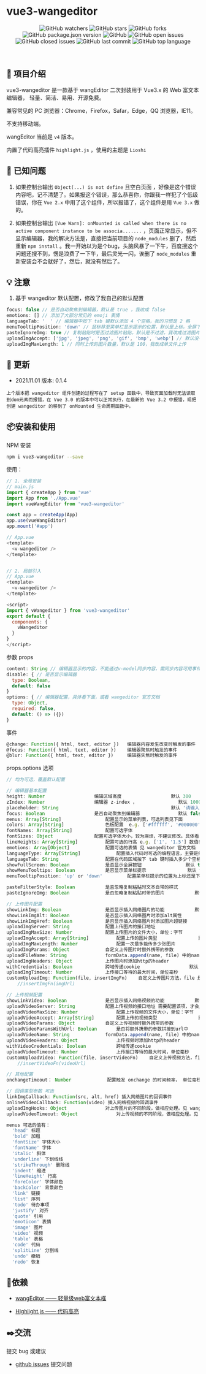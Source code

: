 # vue3-wangeditor

<div align="center">

![GitHub watchers](https://img.shields.io/github/watchers/hjiachuang/vue3-wangeditor?style=social) ![GitHub stars](https://img.shields.io/github/stars/hjiachuang/vue3-wangeditor?style=social) ![GitHub forks](https://img.shields.io/github/forks/hjiachuang/vue3-wangeditor?style=social)
<br />
![GitHub package.json version](https://img.shields.io/github/package-json/v/hjiachuang/vue3-wangeditor?style=flat-square) ![GitHub](https://img.shields.io/github/license/hjiachuang/vue3-wangeditor?style=flat-square) ![GitHub open issues](https://img.shields.io/github/issues/hjiachuang/vue3-wangeditor?style=flat-square) ![GitHub closed issues](https://img.shields.io/github/issues-closed/hjiachuang/vue3-wangeditor) ![GitHub last commit](https://img.shields.io/github/last-commit/hjiachuang/vue3-wangeditor?style=flat-square) ![GitHub top language](https://img.shields.io/github/languages/top/hjiachuang/vue3-wangeditor?style=flat-square)
</div>
<br />

## 📖 项目介绍

vue3-wangeditor 是一款基于 wangEditor 二次封装用于 Vue3.x 的 Web 富文本编辑器， 轻量、简洁、易用、开源免费。

兼容常见的 PC 浏览器：Chrome，Firefox，Safar，Edge，QQ 浏览器，IE11。

不支持移动端。

wangEditor 当前是 `v4` 版本。

内置了代码高亮插件 `highlight.js` ，使用的主题是 `Lioshi`

## 💊 已知问题

1. 如果控制台输出 `Object(...) is not define` 且空白页面 ，好像是这个错误内容吧，记不清楚了。如果报这个错误，那么恭喜你，你跟我一样犯了个低级错误，你在 `Vue 2.x` 中用了这个组件，所以报错了，这个组件是用 `Vue 3.x` 做的。

2. 如果控制台输出 `[Vue Warn]: onMounted is called when there is no active component instance to be associa.......` ，页面正常显示，但不显示编辑器，我的解决方法是，直接把当前项目的 `node_modules` 删了，然后重新 `npm install` 。我一开始以为是个bug，头脑风暴了一下午，百度搜这个问题还搜不到，愣是浪费了一下午，最后灵光一闪，诶删了 `node_modules` 重新安装会不会就好了，然后，就没有然后了。

## 💡 注意

1. 基于 wangeditor 默认配置，修改了我自己的默认配置
```javascript
focus: false // 是否自动聚焦到编辑器，默认是 true ，我改成 false
emotions: [] // 添加了大部分常见的 emoji 表情
languageTab: '  ' // 编辑器中按下 tab 键默认添加 4 个空格，我的习惯是 2 格
menuTooltipPosition: 'down' // 鼠标移至菜单栏显示提示的位置，默认是上标，全屏下会被遮挡，我改成下标
pasteIgnoreImg: true // 复制粘贴时是否过滤图片粘贴，默认是不过滤，我改成过滤图片
uploadImgAccept: ['jpg', 'jpeg', 'png', 'gif', 'bmp', 'webp'] // 默认没有 webp 格式
uploadImgMaxLength: 1 // 同时上传的图片数量，默认是 100，我改成单文件上传
```


## 📖 更新

* 2021.11.01 版本: 0.1.4
```
上个版本把 wangeditor 组件创建的过程写在了 setup 函数中，导致页面加载时无法读取到dom元素而报错，在 Vue 3.0 的版本中可以正常执行，在最新的 Vue 3.2 中报错，现把创建 wangeditor 的移到了 onMounted 生命周期函数中。
```
## 📦安装和使用

NPM 安装
```bash
npm i vue3-wangeditor --save
```
使用：

```javascript
// 1. 全局安装
// main.js
import { createApp } from 'vue'
import App from './App.vue'
import vueWangEditor from 'vue3-wangeditor'

const app = createApp(App)
app.use(vueWangEditor)
app.mount('#app')

// App.vue
<template>
  <v-wangeditor />
</template>


// 2. 局部引入
// App.vue
<template>
  <v-wangeditor />
</template>

<script>
import { vWangeditor } from 'vue3-wangeditor'
export default {
  components: {
    vWangeditor
  }
}
</script>
```

参数 props
```javascript
content: String // 编辑器显示的内容，不能通过v-model同步内容，需同步内容可用事件 change
disable: { // 是否显示编辑器
  type: Boolean,
  default: false
}
options: { // 编辑器配置，具体看下面，或看 wangeditor 官方文档
  type: Object,
  required: false,
  default: () => ({})
}
```

事件
```javascript
@change: Function({ html, text, editor })	编辑器内容发生改变时触发的事件
@focus: Function({ html, text, editor })	编辑器聚焦时触发的事件
@blur: Function({ html, text, editor })		编辑器失焦时触发的事件
```

props.options 选项
```javascript
// 均为可选，覆盖默认配置

// 编辑器基本配置
height: Number 					编辑区域高度 					默认 300
zIndex: Number  				编辑器 z-index ， 				默认 10000
placeholder: String  										默认 '请输入正文'
focus: Boolean  				是否自动聚焦到编辑器				默认 false
menus: Array[String]  				配置显示的菜单列表，可选列表见下面
colors: Array[String]  				色板配置  e.g. ['#ffffff', '#000000']
fontNames: Array[String]  			配置可选字体
fontSizes: Object 				配置可选字体大小，较为麻烦，不建议修改。具体看 wangeditor 官方文档
lineHeights: Array[String] 			配置可选的行高 e.g. ['1', '1.5'] 数值表示倍数，即1倍行高，1.5倍行高
emotions: Array[Object]  			配置可选的表情 见 wangeditor 官方文档
languageType: Array[String]  			配置插入代码时可选的编程语言，主要是给代码高亮功能提供帮助
languageTab: String  				配置在代码区域按下 tab 键时插入多少个空格 		默认 '  '
showFullScreen: Boolean  			是否显示全屏按钮 				默认 true
showMenuTooltips: Boolean  			是否显示菜单栏提示 				默认 true
menuTooltipPosition: 'up' or 'down'  		配置菜单栏提示的位置为上标还是下标，		默认 'down' 下标

pasteFilterStyle: Boolean  			是否忽略复制粘贴时文本自带的样式 			默认 true
pasteIgnoreImg: Boolean  			是否忽略复制粘贴时带的图片 			默认 true

// 上传图片配置
showLinkImg: Boolean  				是否显示插入网络图片的功能 			默认 true
showLinkImgAlt: Boolean  			是否显示插入网络图片时添加alt属性 			默认 true
showLinkImgHref: Boolean  			是否显示插入网络图片时添加图片超链接 		默认 true
uploadImgServer: String  			配置上传图片的接口地址 				默认为空
uploadImgMaxSize: Number  			配置上传图片的文件大小，单位：字节			默认 5M ,即 5 * 1024 * 1024
uploadImgAccept: Array[String] 			配置上传的图片类型 				默认 ['jpg', 'jpeg', 'png', 'gif', 'bmp', 'webp']
uploadImgMaxLength: Number  			配置一次最多能传多少张图片 			默认 1
uploadImgParams: Object  			自定义上传图片时额外携带的参数
uploadFileName: String  			formData.append(name, file) 中的name参数的值
uploadImgHeaders: Object  			上传图片时添加http的header
withCredentials: Boolean  			跨域传递cookie 					默认 false
uploadImgTimeout: Number  			上传接口等待的最大时间，单位毫秒 			默认 10 * 1000， 即10秒
customUploadImg: Function(file, insertImgFn)  	自定义上传图片方法，file 是选中的文件列表，insertImgFn 是获取图片 url 后，插入到编辑器的方法
	//insertImgFn(imgUrl)

// 上传视频配置
showLinkVideo: Boolean  			是否显示插入网络视频的功能 			默认 true
uploadVideoServer: String  			配置上传视频的接口地址 需要配置该项，才会显示上传视频
uploadVideoMaxSize: Number  			配置上传视频的文件大小，单位：字节			默认 1G ，即 1 * 1024 * 1024 * 1024
uploadVideoAccept: Array[String] 		配置上传的视频类型 				默认 ['mp4']
uploadVideoParams: Object  			自定义上传视频时额外携带的参数
uploadVideoParamsWithUrl: Boolean  		是否将额外携带的参数拼接到url中 			默认 false
uploadVideoName: String  			formData.append(name, file) 中的name参数的值
uploadVideoHeaders: Object  			上传视频时添加http的header
withVideoCredentials: Boolean 			跨域传递cookie 					默认 false
uploadVideoTimeout: Number  			上传接口等待的最大时间，单位毫秒			默认 5 * 60 * 1000，即 5分钟
customUploadVideo: Function(file, insertVideoFn)	自定义上传视频方法，file 是选中的文件列表，insertVideoFn 是获取视频 url 后，插入到编辑器的方法
	//insertVideoFn(videoUrl)

// 其他配置
onchangeTimeout： Number  			配置触发 onchange 的时间频率， 单位毫秒		默认 200

// 回调类型参数 可选
linkImgCallback: Function(src, alt, href) 插入网络图片的回调事件
onlineVideoCallback: Function(video) 插入网络视频的回调事件
uploadImgHooks: Object  			对上传图片的不同阶段，做相应处理。见 wangeditor 官方文档
uploadVideoTimeout: Object  			对上传视频的不同阶段，做相应处理。见 wangeditor 官方文档

```

```javascript
menus 可选的值有：
  'head' 标题
  'bold' 加粗
  'fontSize' 字体大小
  'fontName' 字体
  'italic' 斜体
  'underline' 下划线线
  'strikeThrough' 删除线
  'indent' 缩进
  'lineHeight' 行高
  'foreColor' 字体颜色
  'backColor' 背景颜色
  'link' 链接
  'list' 序列
  'todo' 待办事项
  'justify' 对齐
  'quote' 引用
  'emoticon' 表情
  'image' 图片
  'video' 视频
  'table' 表格
  'code' 代码
  'splitLine' 分割线
  'undo' 撤销
  'redo' 恢复
```
## 📝依赖

* [wangEditor —— 轻量级web富文本框](https://github.com/wangeditor-team/wangEditor)

* [Highlight.js —— 代码高亮](https://github.com/highlightjs/highlight.js)

## ✒️交流
提交 bug 或建议
- [github issues](https://github.com/hjiachuang/vue3-wangeditor/issues) 提交问题
